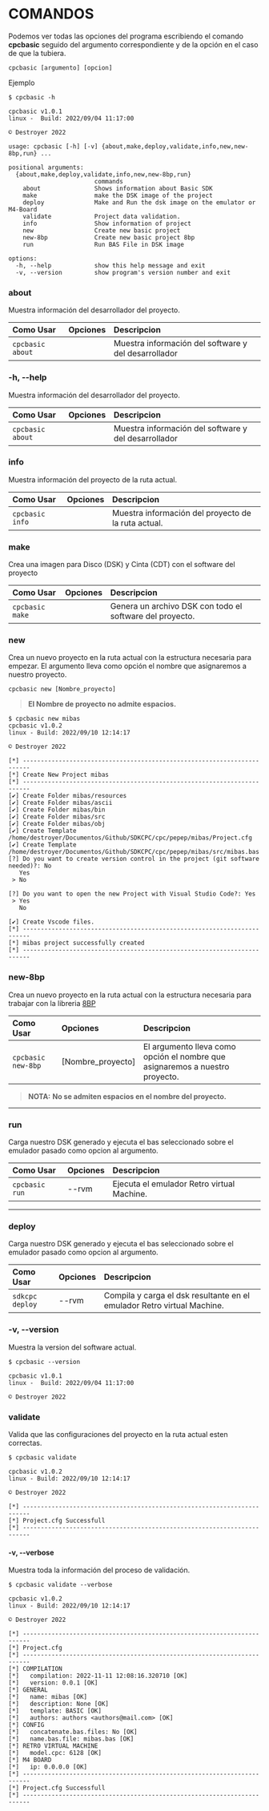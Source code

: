# COMANDOS

Podemos ver todas las opciones del programa escribiendo el comando **cpcbasic** seguido del argumento correspondiente y de la opción en el caso de que la tubiera.

```
cpcbasic [argumento] [opcion]
```

Ejemplo
```
$ cpcbasic -h

cpcbasic v1.0.1
linux -  Build: 2022/09/04 11:17:00

© Destroyer 2022

usage: cpcbasic [-h] [-v] {about,make,deploy,validate,info,new,new-8bp,run} ...

positional arguments:
  {about,make,deploy,validate,info,new,new-8bp,run}
                        commands
    about               Shows information about Basic SDK
    make                make the DSK image of the project
    deploy              Make and Run the dsk image on the emulator or M4-Board
    validate            Project data validation.
    info                Show information of project
    new                 Create new basic project
    new-8bp             Create new basic project 8bp
    run                 Run BAS File in DSK image

options:
  -h, --help            show this help message and exit
  -v, --version         show program's version number and exit
```


### about

Muestra información del desarrollador del proyecto.

| Como Usar  | Opciones  | Descripcion  |
|:----------|:----------|:----------|
| `cpcbasic about`    |     | Muestra información del software y del desarrollador    |

### -h, --help

Muestra información del desarrollador del proyecto.

| Como Usar  | Opciones  | Descripcion  |
|:----------|:----------|:----------|
| `cpcbasic about`    |     | Muestra información del software y del desarrollador    |



### info

Muestra información del proyecto de la ruta actual.

| Como Usar  | Opciones  | Descripcion  |
|:----------|:----------|:----------|
| `cpcbasic info`    |    | Muestra información del proyecto de la ruta actual.|

### make

Crea una imagen para Disco (DSK) y Cinta (CDT) con el software del proyecto


| Como Usar  | Opciones  | Descripcion  |
|:----------|:----------|:----------|
| `cpcbasic make`    |     | Genera un archivo DSK con todo el software del proyecto.    |

### new

Crea un nuevo proyecto en la ruta actual con la estructura necesaria para empezar.
El argumento lleva como opción el nombre que asignaremos a nuestro proyecto.

```
cpcbasic new [Nombre_proyecto]
```
> 
> **El Nombre de proyecto no admite espacios.**

```
$ cpcbasic new mibas                                                                          
cpcbasic v1.0.2
linux - Build: 2022/09/10 12:14:17

© Destroyer 2022

[*] ------------------------------------------------------------------------
[*] Create New Project mibas
[*] ------------------------------------------------------------------------
[✔] Create Folder mibas/resources
[✔] Create Folder mibas/ascii
[✔] Create Folder mibas/bin
[✔] Create Folder mibas/src
[✔] Create Folder mibas/obj
[✔] Create Template /home/destroyer/Documentos/Github/SDKCPC/cpc/pepep/mibas/Project.cfg
[✔] Create Template /home/destroyer/Documentos/Github/SDKCPC/cpc/pepep/mibas/src/mibas.bas
[?] Do you want to create version control in the project (git software needed)?: No
   Yes
 > No

[?] Do you want to open the new Project with Visual Studio Code?: Yes
 > Yes
   No

[✔] Create Vscode files.
[*] ------------------------------------------------------------------------
[*] mibas project successfully created
[*] ------------------------------------------------------------------------
```

### new-8bp

Crea un nuevo proyecto en la ruta actual con la estructura necesaria para trabajar con la libreria  [8BP](https://github.com/jjaranda13/8BP)

| Como Usar  | Opciones  | Descripcion  |
|:----------|:----------|:----------|
| `cpcbasic new-8bp`    | [Nombre_proyecto]  |El argumento lleva como opción el nombre que asignaremos a nuestro proyecto.|

> **NOTA:** 
> **No se admiten espacios en el nombre del proyecto.**
---

### run

Carga nuestro DSK generado y ejecuta el bas seleccionado sobre el emulador pasado como opcion al argumento.

| Como Usar  | Opciones  | Descripcion  |
|:----------|:----------|:----------|
| `cpcbasic run`    |  --rvm   | Ejecuta el emulador Retro virtual Machine.|
---

### deploy

Carga nuestro DSK generado y ejecuta el bas seleccionado sobre el emulador pasado como opcion al argumento.

| Como Usar  | Opciones  | Descripcion  |
|:----------|:----------|:----------|
| `sdkcpc deploy`    |  --rvm   | Compila y carga el dsk resultante en el emulador Retro virtual Machine.|

### -v, --version

Muestra la version del software actual.

```shell
$ cpcbasic --version                  

cpcbasic v1.0.1
linux -  Build: 2022/09/04 11:17:00

© Destroyer 2022
```

### validate

Valida que las configuraciones del proyecto en la ruta actual esten correctas.

```shell
$ cpcbasic validate     

cpcbasic v1.0.2
linux - Build: 2022/09/10 12:14:17

© Destroyer 2022

[*] ------------------------------------------------------------------------
[*] Project.cfg Successfull
[*] ------------------------------------------------------------------------

```
#### -v, --verbose 

Muestra toda la información del proceso de validación.

```shell
$ cpcbasic validate --verbose  

cpcbasic v1.0.2
linux - Build: 2022/09/10 12:14:17

© Destroyer 2022

[*] ------------------------------------------------------------------------
[*] Project.cfg
[*] ------------------------------------------------------------------------
[*] COMPILATION 
[*]   compilation: 2022-11-11 12:08:16.320710 [OK]
[*]   version: 0.0.1 [OK]
[*] GENERAL 
[*]   name: mibas [OK]
[*]   description: None [OK]
[*]   template: BASIC [OK]
[*]   authors: authors <authors@mail.com> [OK]
[*] CONFIG 
[*]   concatenate.bas.files: No [OK]
[*]   name.bas.file: mibas.bas [OK]
[*] RETRO VIRTUAL MACHINE 
[*]   model.cpc: 6128 [OK]
[*] M4 BOARD 
[*]   ip: 0.0.0.0 [OK]
[*] ------------------------------------------------------------------------
[*] Project.cfg Successfull
[*] ------------------------------------------------------------------------

```